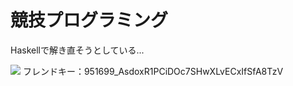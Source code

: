 # 競技プログラミング

Haskellで解き直そうとしている...

<img src="https://projecteuler.net/profile/vocky.png">
フレンドキー：951699_AsdoxR1PCiDOc7SHwXLvECxIfSfA8TzV
